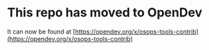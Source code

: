 # This repo has moved to OpenDev

It can now be found at [https://opendev.org/x/osops-tools-contrib](https://opendev.org/x/osops-tools-contrib)
